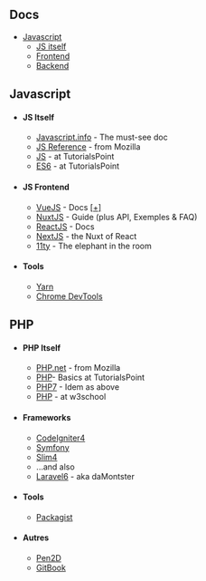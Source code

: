 
## Docs

- [Javascript](#javascript)
  - [JS itself](#js-itself)
  - [Frontend](js-frontend)
  - [Backend](js-backend)


## Javascript

- #### JS Itself

  - [Javascript.info](https://javascript.info) - The must-see doc
  - [JS Reference](https://developer.mozilla.org/en-US/docs/Web/JavaScript/Reference) - from Mozilla 
  - [JS](https://www.tutorialspoint.com/javascript/index.htm) - at TutorialsPoint
  - [ES6](https://www.tutorialspoint.com/es6/index.htm) - at TutorialsPoint

- #### JS Frontend

  - [VueJS](http://vuejs.org/guide/) - Docs [[+]](https://github.com/vuejs/awesome-vue)
  - [NuxtJS](https://nuxtjs.org/guide) - Guide (plus API, Exemples & FAQ)
  - [ReactJS](http://facebook.github.io/react/docs/getting-started.html) - Docs 
  - [NextJS](https://nextjs.org) - the Nuxt of React
  - [11ty](https://www.11ty.dev/docs) - The elephant in the room
  
  

- #### Tools

  - [Yarn](https://yarnpkg.com/en/docs)
  - [Chrome DevTools](https://developers.google.com/web/tools/chrome-devtools)

## PHP

- #### PHP Itself

  - [PHP.net](https://www.php.net/manual/en/) - from Mozilla 
  - [PHP](https://www.tutorialspoint.com/php)- Basics at TutorialsPoint
  - [PHP7](https://www.tutorialspoint.com/php7) - Idem as above
  - [PHP](www.w3schools.com/php) - at w3school

- #### Frameworks

  - [CodeIgniter4](https://codeigniter4.github.io/userguide/)
  - [Symfony](https://symfony.com/doc/current)
  - [Slim4](http://www.slimframework.com/docs/v4/)
  - ...and also
  - [Laravel6](https://laravel.com/docs/6.x) - aka daMontster

- #### Tools

  - [Packagist](https://packagist.org/about#how-to-update-packages)  
  
- #### Autres

  - [Pen2D](https://www.pencil2d.org)
  - [GitBook](https://docs.gitbook.com)
